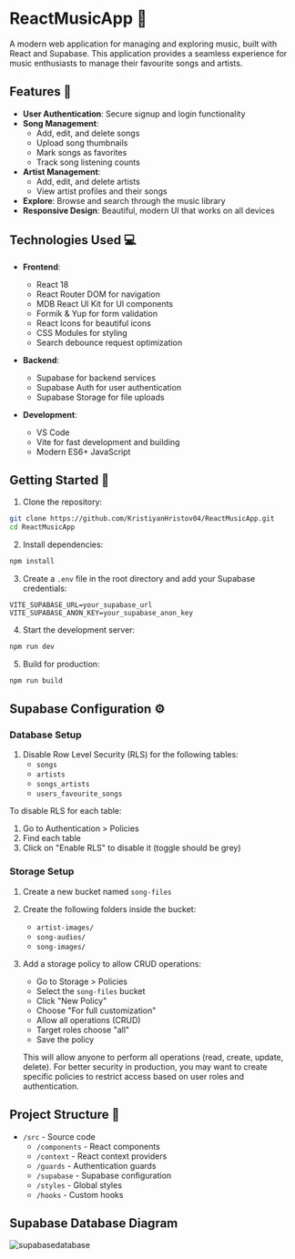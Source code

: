 # ReactMusicApp 🎵

A modern web application for managing and exploring music, built with React and Supabase. This application provides a seamless experience for music enthusiasts to manage their favourite songs and artists.

## Features 🚀

- **User Authentication**: Secure signup and login functionality
- **Song Management**: 
  - Add, edit, and delete songs
  - Upload song thumbnails
  - Mark songs as favorites
  - Track song listening counts
- **Artist Management**:
  - Add, edit, and delete artists
  - View artist profiles and their songs
- **Explore**: Browse and search through the music library
- **Responsive Design**: Beautiful, modern UI that works on all devices

## Technologies Used 💻

- **Frontend**:
  - React 18
  - React Router DOM for navigation
  - MDB React UI Kit for UI components
  - Formik & Yup for form validation
  - React Icons for beautiful icons
  - CSS Modules for styling
  - Search debounce request optimization

- **Backend**:
  - Supabase for backend services
  - Supabase Auth for user authentication
  - Supabase Storage for file uploads

- **Development**:
  - VS Code
  - Vite for fast development and building
  - Modern ES6+ JavaScript

## Getting Started 🏁

1. Clone the repository:
```bash
git clone https://github.com/KristiyanHristov04/ReactMusicApp.git
cd ReactMusicApp
```

2. Install dependencies:
```bash
npm install
```

3. Create a `.env` file in the root directory and add your Supabase credentials:
```env
VITE_SUPABASE_URL=your_supabase_url
VITE_SUPABASE_ANON_KEY=your_supabase_anon_key
```

4. Start the development server:
```bash
npm run dev
```

5. Build for production:
```bash
npm run build
```

## Supabase Configuration ⚙️

### Database Setup
1. Disable Row Level Security (RLS) for the following tables:
   - `songs`
   - `artists`
   - `songs_artists`
   - `users_favourite_songs`

To disable RLS for each table:
1. Go to Authentication > Policies
2. Find each table
3. Click on "Enable RLS" to disable it (toggle should be grey)

### Storage Setup
1. Create a new bucket named `song-files`
2. Create the following folders inside the bucket:
   - `artist-images/`
   - `song-audios/`
   - `song-images/`

3. Add a storage policy to allow CRUD operations:
   - Go to Storage > Policies
   - Select the `song-files` bucket
   - Click "New Policy"
   - Choose "For full customization"
   - Allow all operations (CRUD)
   - Target roles choose "all"
   - Save the policy
   
   This will allow anyone to perform all operations (read, create, update, delete). For better security in production, you may want to create specific policies to restrict access based on user roles and authentication.

## Project Structure 📁

- `/src` - Source code
  - `/components` - React components
  - `/context` - React context providers
  - `/guards` - Authentication guards
  - `/supabase` - Supabase configuration
  - `/styles` - Global styles
  - `/hooks` - Custom hooks

## Supabase Database Diagram 

![supabasedatabase](https://github.com/user-attachments/assets/25f82a87-6265-4260-acca-bb4e65bafb45)
